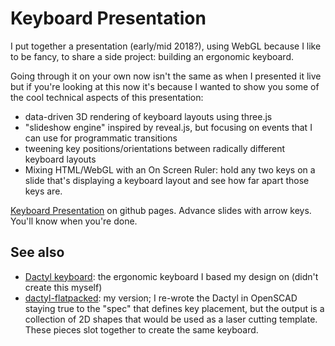 # Keyboard Presentation

I put together a presentation (early/mid 2018?), using WebGL because I like to
be fancy, to share a side project: building an ergonomic keyboard.

Going through it on your own now isn't the same as when I presented it live but
if you're looking at this now it's because I wanted to show you some of the cool
technical aspects of this presentation:

- data-driven 3D rendering of keyboard layouts using three.js
- "slideshow engine" inspired by reveal.js, but focusing on events that I can
  use for programmatic transitions
- tweening key positions/orientations between radically different keyboard
  layouts
- Mixing HTML/WebGL with an On Screen Ruler: hold any two keys on a slide that's
  displaying a keyboard layout and see how far apart those keys are.

[Keyboard Presentation](https://nickcoutsos.github.io/keyboard-presentation/) on
github pages. Advance slides with arrow keys. You'll know when you're done.

## See also

- [Dactyl keyboard](https://github.com/adereth/dactyl-keyboard/): the ergonomic
  keyboard I based my design on (didn't create this myself)
- [dactyl-flatpacked](https://github.com/nickcoutsos/dactyl-flatpacked): my
  version; I re-wrote the Dactyl in OpenSCAD staying true to the "spec" that
  defines key placement, but the output is a collection of 2D shapes that would
  be used as a laser cutting template. These pieces slot together to create the
  same keyboard.
